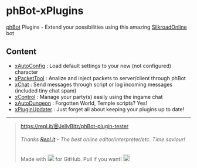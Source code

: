 # phBot-xPlugins
[phBot](https://forum.projecthax.com/) Plugins - Extend your possibilities using this amazing [SilkroadOnline](http://www.joymax.com/silkroad/) bot

## Content
- [xAutoConfig](https://forum.projecthax.com/t/plugin-xautoconfig/331 "v0.1.0") : Load default settings to your new (not configured) character
- [xPacketTool](https://forum.projecthax.com/t/plugin-xpackettool/332 "v0.1.0") : Analize and inject packets to server/client through phBot
- [xChat](https://forum.projecthax.com/t/plugin-xchat/333 "v0.2.0") : Send messages through script or log incoming messages (included tiny chat spam)
- [xControl](https://forum.projecthax.com/t/plugin-xcontrol/784 "v0.3.0") : Manage your party(s) easily using the ingame chat
- [xAutoDungeon](https://forum.projecthax.com/t/plugin-xautodungeon/1579 "v0.2.0") : Forgotten World, Temple scripts? Yes!
- [xPluginUpdater](https://forum.projecthax.com/t/plugin-xpluginupdater/2065 "v0.0.2") : Just forget all about keeping your plugins up to date!
------------
> https://repl.it/@JellyBitz/phBot-plugin-tester
> ###### Thanks  [Repl.it](https://repl.it/)  - The best online editor/interpreter/etc. Time saviour!
> Made with <img title="Love" src="https://twemoji.maxcdn.com/2/72x72/1f499.png" width="18" height="18"> for GitHub. Pull if you want! <img title="JellyBitz" src="https://twemoji.maxcdn.com/2/72x72/1f575.png" width="18" height="18">